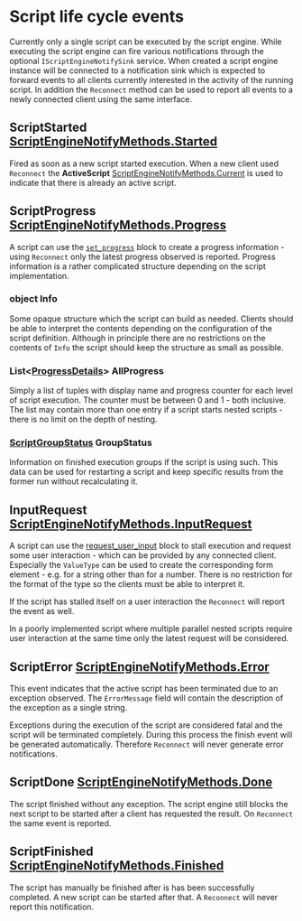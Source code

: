 # Script life cycle events

Currently only a single script can be executed by the script engine. While executing the script engine can fire various notifications through the optional `IScriptEngineNotifySink` service. When created a script engine instance will be connected to a notification sink which is expected to forward events to all clients currently interested in the activity of the running script. In addition the `Reconnect` method can be used to report all events to a newly connected client using the same interface.

## ScriptStarted [ScriptEngineNotifyMethods.Started](ScriptInformation.cs)

Fired as soon as a new script started execution. When a new client used `Reconnect` the **ActiveScript** [ScriptEngineNotifyMethods.Current](ScriptInformation.cs) is used to indicate that there is already an active script.

## ScriptProgress [ScriptEngineNotifyMethods.Progress](ScriptProgress.cs)

A script can use the [`set_progress`](../../Extensions/SetProgress.cs) block to create a progress information - using `Reconnect` only the latest progress observed is reported. Progress information is a rather complicated structure depending on the script implementation.

### object Info

Some opaque structure which the script can build as needed. Clients should be able to interpret the contents depending on the configuration of the script definition. Although in principle there are no restrictions on the contents of `Info` the script should keep the structure as small as possible.

### List<[ProgressDetails](ProgressDetails.cs)> AllProgress

Simply a list of tuples with display name and progress counter for each level of script execution. The counter must be between 0 and 1 - both inclusive. The list may contain more than one entry if a script starts nested scripts - there is no limit on the depth of nesting.

### [ScriptGroupStatus](ScriptGroupStatus.cs) GroupStatus

Information on finished execution groups if the script is using such. This data can be used for restarting a script and keep specific results from the former run without recalculating it.

## InputRequest [ScriptEngineNotifyMethods.InputRequest](UserInputRequest.cs)

A script can use the [request_user_input](../../Extensions/RequestUserInput.cs) block to stall execution and request some user interaction - which can be provided by any connected client. Especially the `ValueType` can be used to create the corresponding form element - e.g. for a string other than for a number. There is no restriction for the format of the type so the clients must be able to interpret it.

If the script has stalled itself on a user interaction the `Reconnect` will report the event as well.

In a poorly implemented script where multiple parallel nested scripts require user interaction at the same time only the latest request will be considered.

## ScriptError [ScriptEngineNotifyMethods.Error](ScriptError.cs)

This event indicates that the active script has been terminated due to an exception observed. The `ErrorMessage` field will contain the description of the exception as a single string.

Exceptions during the execution of the script are considered fatal and the script will be terminated completely. During this process the finish event will be generated automatically. Therefore `Reconnect` will never generate error notifications.

## ScriptDone [ScriptEngineNotifyMethods.Done](ScriptDone.cs)

The script finished without any exception. The script engine still blocks the next script to be started after a client has requested the result. On `Reconnect` the same event is reported.

## ScriptFinished [ScriptEngineNotifyMethods.Finished](ScriptFinished.cs)

The script has manually be finished after is has been successfully completed. A new script can be started after that. A `Reconnect` will never report this notification.
